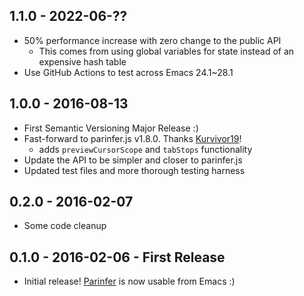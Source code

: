## 1.1.0 - 2022-06-??
* 50% performance increase with zero change to the public API
  * This comes from using global variables for state instead of an expensive hash table
* Use GitHub Actions to test across Emacs 24.1~28.1

## 1.0.0 - 2016-08-13
* First Semantic Versioning Major Release :)
* Fast-forward to parinfer.js v1.8.0. Thanks [Kurvivor19]!
  * adds `previewCursorScope` and `tabStops` functionality
* Update the API to be simpler and closer to parinfer.js
* Updated test files and more thorough testing harness

## 0.2.0 - 2016-02-07
* Some code cleanup

## 0.1.0 - 2016-02-06 - First Release
* Initial release! [Parinfer] is now usable from Emacs :)

[Parinfer]:http://shaunlebron.github.io/parinfer/
[Kurvivor19]:https://github.com/Kurvivor19
